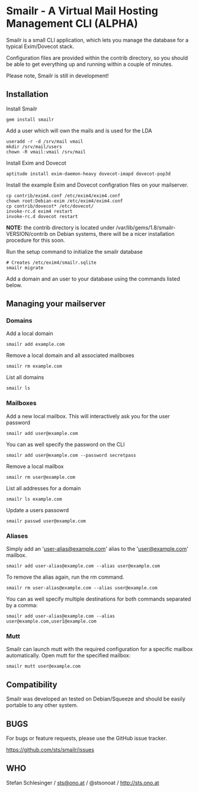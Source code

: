 # Smailr - A Virtual Mail Hosting Management CLI (ALPHA)

Smailr is a small CLI application, which lets you manage the database for a
typical Exim/Dovecot stack.

Configuration files are provided within the contrib directory, so you should be
able to get everything up and running within a couple of minutes.

Please note, Smailr is still in development!

## Installation

Install Smailr

    gem install smailr

Add a user which will own the mails and is used for the LDA

    useradd -r -d /srv/mail vmail
    mkdir /srv/mail/users
    chown -R vmail:vmail /srv/mail

Install Exim and Dovecot

    aptitude install exim-daemon-heavy dovecot-imapd dovecot-pop3d

Install the example Exim and Dovecot configration files on your mailserver.

    cp contrib/exim4.conf /etc/exim4/exim4.conf
    chown root:Debian-exim /etc/exim4/exim4.conf
    cp contrib/dovecot* /etc/dovecot/
    invoke-rc.d exim4 restart
    invoke-rc.d dovecot restart

**NOTE:** the contrib directory is located under /var/lib/gems/1.8/smailr-VERSION/contrib
on Debian systems, there will be a nicer installation procedure for this soon.

Run the setup command to initialize the smailr database

    # Creates /etc/exim4/smailr.sqlite
    smailr migrate

Add a domain and an user to your database using the commands listed below.


## Managing your mailserver

### Domains

Add a local domain

    smailr add example.com

Remove a local domain and all associated mailboxes

    smailr rm example.com

List all domains

    smailr ls

### Mailboxes

Add a new local mailbox. This will interactively ask you for the user password

    smailr add user@example.com

You can as well specify the password on the CLI

    smailr add user@example.com --password secretpass

Remove a local mailbox

    smailr rm user@example.com

List all addresses for a domain

    smailr ls example.com

Update a users passowrd

    smailr passwd user@example.com

### Aliases

Simply add an 'user-alias@example.com' alias to the 'user@example.com' mailbox.

    smailr add user-alias@example.com --alias user@example.com

To remove the alias again, run the rm command.

    smailr rm user-alias@example.com --alias user@example.com

You can as well specify multiple destinations for both commands separated by a comma:

    smailr add user-alias@example.com --alias user@example.com,user1@example.com

### Mutt

Smailr can launch mutt with the required configuration for a specific mailbox
automatically. Open mutt for the specified mailbox:

    smailr mutt user@example.com

## Compatibility

Smailr was developed an tested on Debian/Squeeze and should be easily portable
to any other system.

## BUGS

For bugs or feature requests, please use the GitHub issue tracker.

https://github.com/sts/smailr/issues


## WHO

Stefan Schlesinger / sts@ono.at / @stsonoat / http://sts.ono.at

